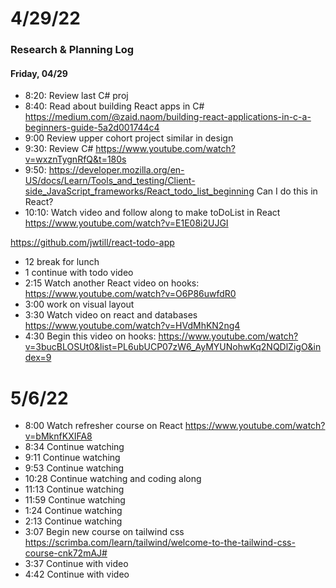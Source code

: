 # 4/29/22
### Research & Planning Log
#### Friday, 04/29
* 8:20: Review last C# proj
* 8:40: Read about building React apps in C# https://medium.com/@zaid.naom/building-react-applications-in-c-a-beginners-guide-5a2d001744c4
* 9:00 Review upper cohort project similar in design
* 9:30: Review C# https://www.youtube.com/watch?v=wxznTygnRfQ&t=180s
* 9:50: https://developer.mozilla.org/en-US/docs/Learn/Tools_and_testing/Client-side_JavaScript_frameworks/React_todo_list_beginning Can I do this in React? 
* 10:10: Watch video and follow along to make toDoList in React https://www.youtube.com/watch?v=E1E08i2UJGI 

https://github.com/jwtill/react-todo-app
* 12 break for lunch
* 1 continue with todo video
* 2:15 Watch another React video on hooks: https://www.youtube.com/watch?v=O6P86uwfdR0
* 3:00 work on visual layout
* 3:30 Watch video on react and databases https://www.youtube.com/watch?v=HVdMhKN2ng4
* 4:30 Begin this video on hooks: https://www.youtube.com/watch?v=3bucBLOSUt0&list=PL6ubUCP07zW6_AyMYUNohwKq2NQDlZigO&index=9

# 5/6/22
* 8:00 Watch refresher course on React https://www.youtube.com/watch?v=bMknfKXIFA8
* 8:34 Continue watching
* 9:11 Continue watching
* 9:53 Continue watching
* 10:28 Continue watching and coding along
* 11:13 Continue watching
* 11:59 Continue watching
* 1:24 Continue watching
* 2:13 Continue watching
* 3:07 Begin new course on tailwind css https://scrimba.com/learn/tailwind/welcome-to-the-tailwind-css-course-cnk72mAJ#
* 3:37 Continue with video
* 4:42 Continue with video